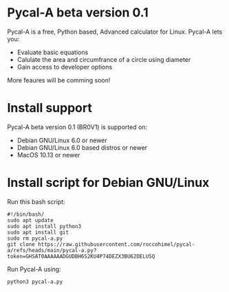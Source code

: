 # Pycal-A beta version 0.1
Pycal-A is a free, Python based, Advanced calculator for Linux. Pycal-A lets you:
- Evaluate basic equations
- Calulate the area and circumfrance of a circle using diameter
- Gain access to developer options

More feaures will be comming soon!
# Install support
Pycal-A beta version 0.1 (BR0V1) is supported on:
- Debian GNU/Linux 6.0 or newer
- Debian GNU/Linux 6.0 based distros or newer
- MacOS 10.13 or newer
# Install script for Debian GNU/Linux
Run this bash script:
```
#!/bin/bash/
sudo apt update
sudo apt install python3
sudo apt install git
sudo rm pycal-a.py
git clone https://raw.githubusercontent.com/roccohimel/pycal-a/refs/heads/main/pycal-a.py?token=GHSAT0AAAAAADGUDBH6S2KU4P74DEZX3BU62DELUSQ
```
Run Pycal-A using:
```
python3 pycal-a.py
```
